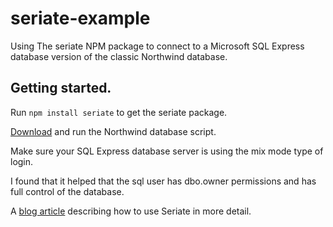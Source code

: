 # seriate-example
Using The seriate NPM package to connect to a Microsoft SQL Express database version of the classic Northwind database. 

## Getting started. ##

Run `npm install seriate` to get the seriate package. 

[Download][1] and run the Northwind database script.

Make sure your SQL Express database server is using the mix mode type of login. 

I found that it helped that the sql user has dbo.owner permissions and has full control of the database.

A [blog article][2] describing how to use Seriate in more detail.

[1]: https://northwinddatabase.codeplex.com/releases/view/71634
[2]: https://keyholesoftware.com/2016/04/04/seriate-the-glue-between-sql-server-and-node-js/
